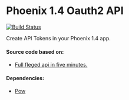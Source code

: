 # Phoenix 1.4 Oauth2 API
[![Build Status](https://api.travis-ci.org/brandedux/phoenix_api.svg?branch=master)](https://travis-ci.org/brandedux/phoenix_api)

Create API Tokens in your Phoenix 1.4 app.

#### Source code based on: 
- [Full fleged api in five minutes.](https://dreamconception.com/tech/phoenix-full-fledged-api-in-five-minutes/)

#### Dependencies:

- [Pow](https://hexdocs.pm/pow/README.html)
